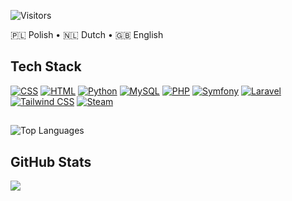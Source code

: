 ![Visitors](https://count.getloli.com/@Git-Dominik?theme=a-soul&scale=1.5&pixelated=1&darkmode=auto)


🇵🇱 Polish • 🇳🇱 Dutch • 🇬🇧 English  

## Tech Stack

[![CSS](https://img.shields.io/badge/CSS-239?logo=css3&logoColor=white&style=for-the-badge)](https://developer.mozilla.org/en-US/docs/Web/CSS)
[![HTML](https://img.shields.io/badge/HTML-E34F26?logo=html5&logoColor=white&style=for-the-badge)](https://developer.mozilla.org/en-US/docs/Web/HTML)
[![Python](https://img.shields.io/badge/Python-3776AB?logo=python&logoColor=white&style=for-the-badge)](https://www.python.org/)
[![MySQL](https://img.shields.io/badge/MySQL-4479A1?logo=mysql&logoColor=white&style=for-the-badge)](https://www.mysql.com/)
[![PHP](https://img.shields.io/badge/PHP-777BB4?logo=php&logoColor=white&style=for-the-badge)](https://www.php.net/)
[![Symfony](https://img.shields.io/badge/Symfony-000000?logo=symfony&logoColor=white&style=for-the-badge)](https://symfony.com/)
[![Laravel](https://img.shields.io/badge/Laravel-FF2D20?logo=laravel&logoColor=white&style=for-the-badge)](https://laravel.com/)
[![Tailwind CSS](https://img.shields.io/badge/Tailwind%20CSS-38B2AC?logo=tailwind-css&logoColor=white&style=for-the-badge)](https://tailwindcss.com/)
[![Steam](https://img.shields.io/badge/Steam-000000?logo=steam&logoColor=white&style=for-the-badge)](https://store.steampowered.com/)

##
![Top Languages](https://github-readme-stats.vercel.app/api/top-langs/?username=Git-Dominik&layout=compact&theme=tokyonight&hide_border=true)

## GitHub Stats

<picture>
  <source srcset="https://nirzak-streak-stats.vercel.app?user=Git-Dominik&theme=tokyonight&hide_border=true" />
  <img src="https://nirzak-streak-stats.vercel.app?user=Git-Dominik&theme=light&hide_border=true" />
</picture>

<br/>
<br/>
<br/>
